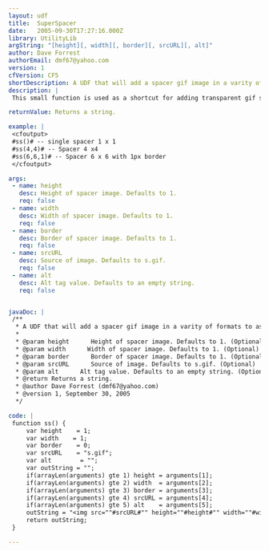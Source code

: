 ```yaml
---
layout: udf
title:  SuperSpacer
date:   2005-09-30T17:27:16.000Z
library: UtilityLib
argString: "[height][, width][, border][, srcURL][, alt]"
author: Dave Forrest
authorEmail: dmf67@yahoo.com
version: 1
cfVersion: CF5
shortDescription: A UDF that will add a spacer gif image in a varity of formats to assist in page layout.
description: |
 This small function is used as a shortcut for adding transparent gif spacer images.

returnValue: Returns a string.

example: |
 <cfoutput>
 #ss()# -- single spacer 1 x 1
 #ss(4,4)# -- Spacer 4 x4
 #ss(6,6,1)# -- Spacer 6 x 6 with 1px border
 </cfoutput>

args:
 - name: height
   desc: Height of spacer image. Defaults to 1.
   req: false
 - name: width
   desc: Width of spacer image. Defaults to 1.
   req: false
 - name: border
   desc: Border of spacer image. Defaults to 1.
   req: false
 - name: srcURL
   desc: Source of image. Defaults to s.gif.
   req: false
 - name: alt
   desc: Alt tag value. Defaults to an empty string.
   req: false


javaDoc: |
 /**
  * A UDF that will add a spacer gif image in a varity of formats to assist in page layout.
  * 
  * @param height      Height of spacer image. Defaults to 1. (Optional)
  * @param width      Width of spacer image. Defaults to 1. (Optional)
  * @param border      Border of spacer image. Defaults to 1. (Optional)
  * @param srcURL      Source of image. Defaults to s.gif. (Optional)
  * @param alt      Alt tag value. Defaults to an empty string. (Optional)
  * @return Returns a string. 
  * @author Dave Forrest (dmf67@yahoo.com) 
  * @version 1, September 30, 2005 
  */

code: |
 function ss() {    
     var height    = 1;
     var width    = 1;
     var border    = 0;
     var srcURL    = "s.gif";
     var alt        = "";
     var outString = "";
     if(arrayLen(arguments) gte 1) height = arguments[1];
     if(arrayLen(arguments) gte 2) width  = arguments[2];
     if(arrayLen(arguments) gte 3) border = arguments[3];
     if(arrayLen(arguments) gte 4) srcURL = arguments[4];
     if(arrayLen(arguments) gte 5) alt    = arguments[5];
     outString = "<img src=""#srcURL#"" height=""#height#"" width=""#width#"" alt=""#alt#"" border=""#border#"">";
     return outString;
 }

---
```


